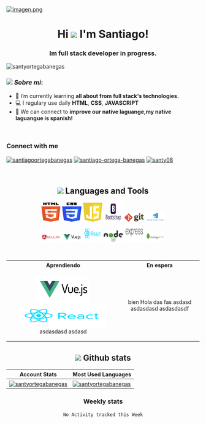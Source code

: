 
[![imagen.png](https://i.postimg.cc/ydkR2sLS/imagen.png)](https://postimg.cc/wyY3m886)

<h1 align="center">Hi <img src="https://github.com/TheDudeThatCode/TheDudeThatCode/blob/master/Assets/Hi.gif" width="29px"> I'm Santiago!</h1>
<h3 align="center">Im full stack developer in progress.</h3>

<p align="left"> <img src="https://komarev.com/ghpvc/?username=santyortegabanegas&label=Profile%20views&color=0e75b6&style=flat" alt="santyortegabanegas" /> </p>


### <img src="https://github.com/TheDudeThatCode/TheDudeThatCode/blob/master/Assets/Developer.gif" width="45px"> ***Sobre mi***:
- 🌱 I’m currently learning **all about from full stack's technologies.**
- 💻 I regulary use daily **HTML**, **CSS**, **JAVASCRIPT**
- 🤝 We can connect to **improve our native laguange,my native laguangue is spanish!**

<br/>

<h3 align="left">Connect with me</h3>
<p align="left">
<a href="https://codepen.io/santiagoortegabanegas" target="blank"><img align="center" src="https://raw.githubusercontent.com/rahuldkjain/github-profile-readme-generator/master/src/images/icons/Social/codepen.svg" alt="santiagoortegabanegas" height="30" width="40" /></a>
<a href="https://linkedin.com/in/santiago-ortega-banegas" target="blank"><img align="center" src="https://raw.githubusercontent.com/rahuldkjain/github-profile-readme-generator/master/src/images/icons/Social/linked-in-alt.svg" alt="santiago-ortega-banegas" height="30" width="40" /></a>
<a href="https://www.hackerrank.com/santy08" target="blank"><img align="center" src="https://raw.githubusercontent.com/rahuldkjain/github-profile-readme-generator/master/src/images/icons/Social/hackerrank.svg" alt="santy08" height="30" width="40" /></a>
</p>

<br/>

<!-- Languages -->
<div align="center">
  
## <img src = "https://media1.giphy.com/media/JZ40cnfnN11KycrvMF/giphy.gif?cid=ecf05e47a0n3gi1bfqntqmob8g9aid1oyj2wr3ds3mg700bl&rid=giphy.gif" width = 23px> **Languages and Tools**

<p align="center">
  <code><img width="10%"   height="50px" src="https://github.com/SantyOrtegaBanegas/SantyOrtegaBanegas/blob/main/logos/html5.svg"></code>
  <code><img width="10%"   height="50px" src="https://github.com/SantyOrtegaBanegas/SantyOrtegaBanegas/blob/main/logos/css3.svg"></code>
  <code><img width="10%"   height="50px" src="https://github.com/SantyOrtegaBanegas/SantyOrtegaBanegas/blob/main/logos/js.svg"></code>
  <code><img width="10%"   height="50px" src="https://github.com/SantyOrtegaBanegas/SantyOrtegaBanegas/blob/main/logos/bootstrap.svg"></code>
  <code><img width="10%"   src="https://github.com/SantyOrtegaBanegas/SantyOrtegaBanegas/blob/main/logos/git.svg"></code>
  <code><img width="10%"   src="https://github.com/SantyOrtegaBanegas/SantyOrtegaBanegas/blob/main/logos/vscode.svg"></code>
  <br />
  <code><img width="10%"   src="https://github.com/SantyOrtegaBanegas/SantyOrtegaBanegas/blob/main/logos/angular.svg"></code>
  <code><img width="10%"   src="https://github.com/SantyOrtegaBanegas/SantyOrtegaBanegas/blob/main/logos/vuejs.svg"></code>
  <code><img width="10%"   height="45" src="https://github.com/SantyOrtegaBanegas/SantyOrtegaBanegas/blob/main/logos/reactjs.svg"></code>
  <code><img width="10%"   src="https://github.com/SantyOrtegaBanegas/SantyOrtegaBanegas/blob/main/logos/nodejs.svg"></code>
  <code><img  width="10%"   height="50px" src="https://github.com/SantyOrtegaBanegas/SantyOrtegaBanegas/blob/main/logos/expressjs.svg"></code>
  <code><img width="10%"   src="https://github.com/SantyOrtegaBanegas/SantyOrtegaBanegas/blob/main/logos/mongodb.svg"></code>
  <br />
</p>
</div>

<br/>


<table align="center" class="table">

 <tr>
    <th>Aprendiendo</th>
    <th>En espera</th>
 </tr>
  
  
 <tr>
   
 <td align="center">  
 
 <div align="center">  
   
 <p align="center">  
   
 <a href="https://github.com/SantyOrtegaBanegas"><img width="50%"  src="https://github.com/SantyOrtegaBanegas/SantyOrtegaBanegas/blob/main/logos/vuejs.svg"></a>
 <img width="80%"  height="60" src="https://github.com/SantyOrtegaBanegas/SantyOrtegaBanegas/blob/main/logos/reactjs.svg">
 asdasdasd
 asdasd
   
 </p>  
   
 </div>  
   
 </td>  
 
   
 <td align="center">
   
 bien
 Hola
 das
 fas
 asdasd
 asdasdasd
 asdasdasdf 
   
 </td>  
   
   
 </tr>
  
  
  

</table>


<!-- My projects  -->                                                                                                                                                         
<!-- Blog posts  -->                                                                                                                                                     
                                                                                                                                                     
                                                                                                                                                     

<!-- Github stats -->
<div align="center">
  
 
## <img src='https://media1.giphy.com/media/du3J3cXyzhj75IOgvA/giphy.gif?cid=ecf05e47x2g034i9pzwtzzsd3xgg2w9nr94t4tflbbgo3008&rid=giphy.gif' width='25px'>  **Github stats**

 | Account Stats | Most Used Languages |
 | --- | --- |
 |<a href="https://github.com/anuraghazra/github-readme-stats"><img align="center" src="https://github-readme-stats.vercel.app/api?username=santyortegabanegas&show_icons=true&locale=en&theme=gruvbox&hide_border=false&count_private=true&hide=stars" alt="santyortegabanegas" />|<a href="https://github.com/anuraghazra/github-readme-stats"><img align="center" src="https://github-readme-stats.vercel.app/api/top-langs?username=santyortegabanegas&show_icons=true&locale=en&theme=gruvbox&hide_border=false&layout=compact&langs_count=8" alt="santyortegabanegas" />
</a>
</div >

<div align="center">
  
### **Weekly stats**
<!--START_SECTION:waka-->
```text
No Activity tracked this Week
```
<!--END_SECTION:waka-->
</div>
  
<br/>

<!--Ejemplo de details-->
<!--
<details>
  
<summary>
Ejemplo de details  
</summary>
  
<a href="https://github.com/anuraghazra/github-readme-stats">
  <img align="center" src="https://github-readme-stats.vercel.app/api/pin/?username=anuraghazra&repo=github-readme-stats" />
</a>
<a href="https://github.com/anuraghazra/convoychat">
  <img align="center" src="https://github-readme-stats.vercel.app/api/pin/?username=anuraghazra&repo=convoychat" />
</a>

</details> -->


